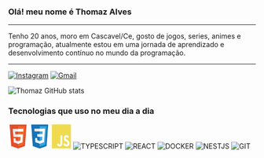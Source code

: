 ### Olá! meu nome é Thomaz Alves
---
Tenho 20 anos, moro em Cascavel/Ce, gosto de jogos, series, animes e programação, atualmente estou em uma jornada de aprendizado e desenvolvimento contínuo no mundo da programação.

---
[![Instagram](https://img.shields.io/badge/Instagram-E4405F?style=for-the-badge&logo=instagram&logoColor=white)](https://www.instagram.com/rp0_thomazalves/)
[![Gmail](https://img.shields.io/badge/Gmail-D14836?style=for-the-badge&logo=gmail&logoColor=white)](mailto:thomazhilario5@gmail.com)

![Thomaz GitHub stats](https://github-readme-stats-sigma-five.vercel.app/api?username=ThomazHilario&show_icons=true&theme=tokyonight)



### Tecnologias que uso no meu dia a dia

<div>
    <img src="https://raw.githubusercontent.com/devicons/devicon/master/icons/html5/html5-original.svg" alt="HTML5" width= '40' height = '50'> 
    <img src="https://raw.githubusercontent.com/devicons/devicon/master/icons/css3/css3-original.svg" alt="CSS3" width= '40' height = '50'> 
    <img src="https://raw.githubusercontent.com/devicons/devicon/master/icons/javascript/javascript-plain.svg" alt="JAVASCRIPT" width= '40' height = '50'> 
    <img src="https://cdn.jsdelivr.net/gh/devicons/devicon/icons/typescript/typescript-original.svg" alt="TYPESCRIPT" width= '40' height = '50'>
    <img src="https://cdn.jsdelivr.net/gh/devicons/devicon/icons/react/react-original.svg" alt="REACT" width= '40' height = '50' />   
    <img src="https://cdn.jsdelivr.net/gh/devicons/devicon@latest/icons/docker/docker-plain.svg" alt="DOCKER" width= '40' height = '50' />
    <img src="https://cdn.jsdelivr.net/gh/devicons/devicon@latest/icons/nestjs/nestjs-original.svg" alt="NESTJS" width= '40' height = '50' />
    <img src="https://cdn.jsdelivr.net/gh/devicons/devicon@latest/icons/git/git-plain.svg" alt="GIT" width= '40' height = '50' />
</div>
